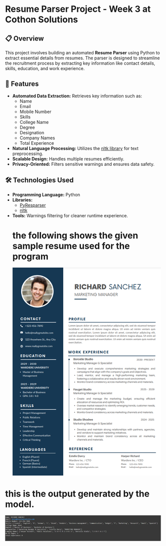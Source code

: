 # Resume Parser Project - Week 3 at Cothon Solutions

## 📋 Overview
This project involves building an automated **Resume Parser** using Python to extract essential details from resumes. The parser is designed to streamline the recruitment process by extracting key information like contact details, skills, education, and work experience.

## 🚀 Features
- **Automated Data Extraction:** Retrieves key information such as:
  - Name
  - Email
  - Mobile Number
  - Skills
  - College Name
  - Degree
  - Designation
  - Company Names
  - Total Experience
- **Natural Language Processing:** Utilizes the [nltk library](https://www.nltk.org/) for text preprocessing.
- **Scalable Design:** Handles multiple resumes efficiently.
- **Privacy-Oriented:** Filters sensitive warnings and ensures data safety.

## 🛠️ Technologies Used
- **Programming Language:** Python
- **Libraries:** 
  - [PyResparser](https://github.com/OmkarPathak/pyresparser)
  - [nltk](https://www.nltk.org/)
- **Tools:** Warnings filtering for cleaner runtime experience.
  # the following shows the given sample resume used for the program
  <img src="images\resume.png">
# this is the output generated by the model.
  <img src="images\result.png">
